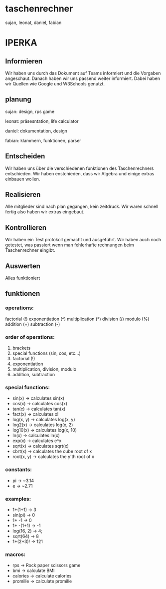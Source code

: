 # taschenrechner
sujan, leonat, daniel, fabian

# IPERKA

## Informieren
Wir haben uns durch das Dokument auf Teams informiert und die Vorgaben angeschaut. Danach haben wir uns passend weiter informiert. Dabei haben wir Quellen wie Google und W3Schools genutzt.

## planung
sujan: design, rps game

leonat: präsesntation, life calculator

daniel: dokumentation, design

fabian: klammern, funktionen, parser

## Entscheiden
Wir haben uns über die verschiedenen funktionen des Taschenrechners entschieden. Wir haben enstchieden, dass wir Algebra und einige extras einbauen wollen.


## Realisieren
Alle mitglieder sind nach plan gegangen, kein zeitdruck.
Wir waren schnell fertig also haben wir extras eingebaut.

## Kontrollieren
Wir haben ein Test protokoll gemacht und ausgeführt. Wir haben auch noch getestet, was passiert wenn man fehlerhafte rechnungen beim Taschenrechner eingibt.

## Auswerten
Alles funktioniert




## funktionen

### operations:
factorial (!)
exponentiation (^)
multiplication (*)
division (/)
modulo (%)
addition (+)
subtraction (-)

### order of operations:
1. brackets
2. special functions (sin, cos, etc...)
3. factorial (!)
4. exponentiation
5. multiplication, division, modulo
6. addition, subtraction

### special functions:
- sin(x) -> calculates sin(x)
- cos(x) -> calculates cos(x)
- tan(c) -> calculates tan(x)
- fact(x) -> calculates x!
- log(x, y) -> calculates log(x, y)
- log2(x) -> calculates log(x, 2)
- log10(x) -> calculates log(x, 10)
- ln(x) -> calculates ln(x)
- exp(x) -> calculates e^x
- sqrt(x) -> calculates sqrt(x)
- cbrt(x) -> calculates the cube root of x
- root(x, y) -> calculates the y'th root of x

### constants:
- pi -> ~3.14
- e -> ~2.71

### examples:
- 1+(1+1) -> 3
- sin(pi) -> 0
- 1+ -1 -> 0
- 1+ -(1+1) -> -1
- log(16, 2) -> 4;
- sqrt(64) -> 8
- 1+(2+3)! -> 121

### macros:
- rps -> Rock paper scissors game
- bmi -> calculate BMI
- calories -> calculate calories
- promille -> calculate promille
